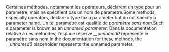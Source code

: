 <span data-ttu-id="0ba87-101">Certaines méthodes, notamment les opérateurs, déclarent un type pour un paramètre, mais ne spécifient pas un nom de paramètre.</span><span class="sxs-lookup"><span data-stu-id="0ba87-101">Some methods, especially operators, declare a type for a parameter but do not specify a parameter name.</span></span> <span data-ttu-id="0ba87-102">Un tel paramètre est qualifié de *paramètre sans nom*.</span><span class="sxs-lookup"><span data-stu-id="0ba87-102">Such a parameter is known as an *unnamed parameter*.</span></span> <span data-ttu-id="0ba87-103">Dans la documentation relative à ces méthodes, l'espace réservé *__unnamed0* représente le paramètre sans nom.</span><span class="sxs-lookup"><span data-stu-id="0ba87-103">In the documentation for these methods, the *__unnamed0* placeholder represents the unnamed parameter.</span></span>